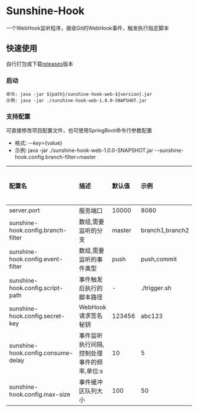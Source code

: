 # Sunshine-Hook
一个WebHook监听程序，接收Git的WebHook事件，触发执行指定脚本

## 快速使用
自行打包或下载[releases](https://github.com/DongyangHu/sunshine-hook/releases)版本
### 启动
```shell script
命令: java -jar ${path}/sunshine-hook-web-${version}.jar
示例: java -jar ./sunshine-hook-web-1.0.0-SNAPSHOT.jar
```

### 支持配置
可直接修改项目配置文件，也可使用SpringBoot命令行参数配置
- 格式: --${key}=${value}
- 示例: java -jar ./sunshine-hook-web-1.0.0-SNAPSHOT.jar --sunshine-hook.config.branch-filter=master

|配置名|描述|默认值|示例|是否必填|
|:----|:----|:----|:----|:----|
|server.port|服务端口|10000|8080|×|
|sunshine-hook.config.branch-filter|数组,需要监听的分支|master|branch1,branch2|×|
|sunshine-hook.config.event-filter|数组,需要监听的事件类型|push|push,commit|×|
|sunshine-hook.config.script-path|事件触发后执行的脚本路径|-|./trigger.sh|√|
|sunshine-hook.config.secret-key|WebHook请求签名秘钥|123456|abc123|×|
|sunshine-hook.config.consume-delay|事件监听执行间隔,控制处理事件的频率,单位:s|10|5|×|
|sunshine-hook.config.max-size|事件缓冲区队列大小|100|50|×|